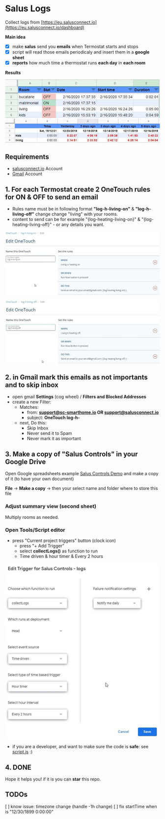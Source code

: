 # Salus Logs

Collect logs from [https://eu.salusconnect.io](https://eu.salusconnect.io/dashboard)

**Main idea**

- [x] make **salus** send you **emails** when Termostat starts and stops 
- [x] script will read those emails periodicaly and insert them in a **google sheet**
- [x] **reports** how much time a thermostat runs **each day** in **each room**

**Results**

![logs](screens/logs-examples.jpg)
![summary](screens/logs-summary.jpg)


## Requirements

- [salusconnect.io](https://eu.salusconnect.io/dashboard) Account
- [Gmail](https://mail.google.com/) Account


## 1. For each Termostat create 2 OneTouch rules for ON & OFF to send an email

- Rules name must be in following format **"log-h-living-on"** & **"log-h-living-off"**
  change change "living" with your rooms.
- content to send can be for example "{log-heating-living-on}" & "{log-heating-living-off}" - or any details you want.

![log-h-living-on](screens/log-h-living-on.jpg)

![log-h-living-off](screens/log-h-living-off.jpg)


## 2. in Gmail mark this emails as not importants and to skip inbox

- open gmail **Settings** (cog wheel) / **Filters and Blocked Addresses**
- create a new Filter:
    - Matches: 
      - from: **support@sc-smarthome.io OR support@salusconnect.io**
      - subject: **OneTouch log-h-**
    - next, Do this: 
      - Skip Inbox
      - Never send it to Spam
      - Never mark it as important

## 3. Make a copy of "Salus Controls" in your Google Drive

Open Google spreadsheets example [Salus Controls Demo](https://docs.google.com/spreadsheets/d/185eJTC7BAHvtVL5FA-NkhWEhe1ENYjVyGXD5xyUEPTA/edit?usp=sharing)
and make a copy of it (to have your own document)

**File** -> **Make a copy** -> 
  then your select name and folder where to store this file

### Adjust summary view (second sheet)

Multiply rooms as needed.

### Open Tools/Script editor

- press "Current project triggers" button (clock icon)
    - press "+ Add Trigger"
    - select **collectLogs()** as function to run
    - Time driven & hour timer & Every 2 hours

![trigger](screens/run-trigger.jpg)

- if you are a developer, and want to make sure the code is **safe**: see [script.js](script.js) :) 

## 4. DONE

Hope it helps you! if it is you can **star** this repo.


## TODOs

[ ] know issue: timezone change (handle -1h change)
[ ] fix startTime when is "12/30/1899 0:00:00"